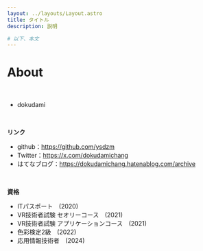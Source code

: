 ```yaml
---
layout: ../layouts/Layout.astro
title: タイトル
description: 説明

# 以下、本文
---
```


# About

<br>

- dokudami

<br>

**リンク**
- github：https://github.com/ysdzm
- Twitter：https://x.com/dokudamichang
- はてなブログ：https://dokudamichang.hatenablog.com/archive

<br>

**資格**
- ITパスポート　(2020)
- VR技術者試験 セオリーコース　(2021)
- VR技術者試験 アプリケーションコース　(2021)
- 色彩検定2級　(2022)
- 応用情報技術者　(2024)